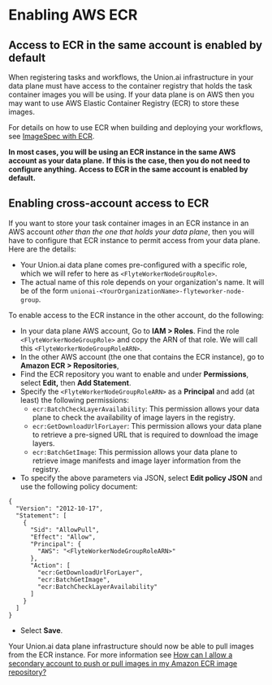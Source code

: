 # Enabling AWS ECR

## Access to ECR in the same account is enabled by default

When registering tasks and workflows, the Union.ai infrastructure in your data plane must have access to the container registry that holds the task container images you will be using.
If your data plane is on AWS then you may want to use AWS Elastic Container Registry (ECR) to store these images.

For details on how to use ECR when building and deploying your workflows, see [ImageSpec with ECR](../../core-concepts/tasks/task-software-environment/imagespec-with-ecr.md).

**In most cases, you will be using an ECR instance in the same AWS account as your data plane.**
**If this is the case, then you do not need to configure anything.**
**Access to ECR in the same account is enabled by default.**

## Enabling cross-account access to ECR

If you want to store your task container images in an ECR instance in an AWS account _other than the one that holds your data plane_, then you will have to configure that ECR instance to permit access from your data plane.
Here are the details:

* Your Union.ai data plane comes pre-configured with a specific role, which we will refer to here as `<FlyteWorkerNodeGroupRole>`.
* The actual name of this role depends on your organization's name. It will be of the form `unionai-<YourOrganizationName>-flyteworker-node-group`.

To enable access to the ECR instance in the other account, do the following:

* In your data plane AWS account, Go to **IAM > Roles**.
Find the role `<FlyteWorkerNodeGroupRole>` and copy the ARN of that role.
We will call this `<FlyteWorkerNodeGroupRoleARN>`.
* In the other AWS account (the one that contains the ECR instance), go to **Amazon ECR > Repositories**,
* Find the ECR repository you want to enable and under **Permissions**, select **Edit,** then **Add Statement**.
* Specify the `<FlyteWorkerNodeGroupRoleARN>` as a **Principal** and add (at least) the following permissions:
  * `ecr:BatchCheckLayerAvailability`: This permission allows your data plane to check the availability of image layers in the registry.
  * `ecr:GetDownloadUrlForLayer`: This permission allows your data plane to retrieve a pre-signed URL that is required to download the image layers.
  * `ecr:BatchGetImage`: This permission allows your data plane to retrieve image manifests and image layer information from the registry.
* To specify the above parameters via JSON, select **Edit policy JSON** and use the following policy document:

```{code-block} json
{
  "Version": "2012-10-17",
  "Statement": [
    {
      "Sid": "AllowPull",
      "Effect": "Allow",
      "Principal": {
        "AWS": "<FlyteWorkerNodeGroupRoleARN>"
      },
      "Action": [
        "ecr:GetDownloadUrlForLayer",
        "ecr:BatchGetImage",
        "ecr:BatchCheckLayerAvailability"
      ]
    }
  ]
}
```

* Select **Save**.

Your Union.ai data plane infrastructure should now be able to pull images from the ECR instance. For more information see [How can I allow a secondary account to push or pull images in my Amazon ECR image repository?](https://repost.aws/knowledge-center/secondary-account-access-ecr)
